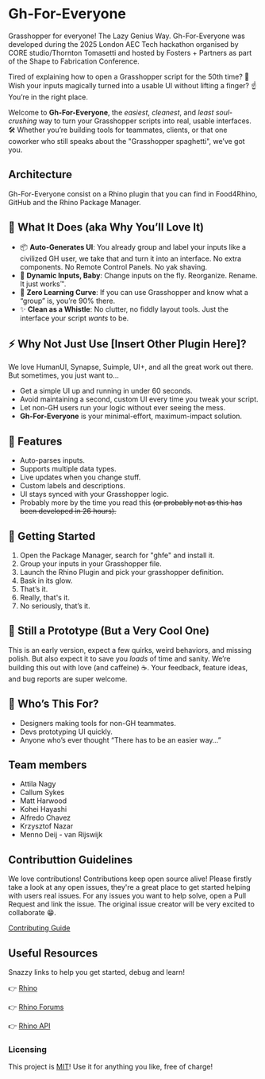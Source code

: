 # Gh-For-Everyone
Grasshopper for everyone! The Lazy Genius Way. Gh-For-Everyone was developed during the 2025 London AEC Tech hackathon organised by CORE studio/Thornton Tomasetti and hosted by Fosters + Partners as part of the Shape to Fabrication Conference.

Tired of explaining how to open a Grasshopper script for the 50th time? :cricket:
Wish your inputs magically turned into a usable UI without lifting a finger? :point_up:
You’re in the right place.

Welcome to **Gh-For-Everyone**, the *easiest*, *cleanest*, and *least soul-crushing* way to turn your Grasshopper scripts into real, usable interfaces. :hammer_and_wrench: Whether you’re building tools for teammates, clients, or that one coworker who still speaks about the "Grasshopper spaghetti", we’ve got you.

## Architecture
Gh-For-Everyone consist on a Rhino plugin that you can find in Food4Rhino, GitHub and the Rhino Package Manager.

## :dart: What It Does (aka Why You’ll Love It)
- :package: **Auto-Generates UI**: You already group and label your inputs like a civilized GH user, we take that and turn it into an interface. No extra components. No Remote Control Panels. No yak shaving.
- :arrows_counterclockwise: **Dynamic Inputs, Baby**: Change inputs on the fly. Reorganize. Rename. It just works™.
- :brain: **Zero Learning Curve**: If you can use Grasshopper and know what a “group” is, you’re 90% there.
- :sparkles: **Clean as a Whistle**: No clutter, no fiddly layout tools. Just the interface your script *wants* to be.

## :zap: Why Not Just Use [Insert Other Plugin Here]?
We love HumanUI, Synapse, Suimple, UI+, and all the great work out there. But sometimes, you just want to…

- Get a simple UI up and running in under 60 seconds.
- Avoid maintaining a second, custom UI every time you tweak your script.
- Let non-GH users run your logic without ever seeing the mess.
- **Gh-For-Everyone** is your minimal-effort, maximum-impact solution.

## :wrench: Features
- Auto-parses inputs.
- Supports multiple data types.
- Live updates when you change stuff.
- Custom labels and descriptions.
- UI stays synced with your Grasshopper logic.
- Probably more by the time you read this ~~(or probably not as this has been developed in 26 hours).~~

## :rocket: Getting Started
1. Open the Package Manager, search for "ghfe" and install it.
2. Group your inputs in your Grasshopper file.
3. Launch the Rhino Plugin and pick your grasshopper definition.
4. Bask in its glow.
5. That’s it.
6. Really, that's it.
7. No seriously, that’s it.

## :test_tube: Still a Prototype (But a Very Cool One)
This is an early version, expect a few quirks, weird behaviors, and missing polish. But also expect it to save you *loads* of time and sanity. We’re building this out with love (and caffeine) :coffee:. Your feedback, feature ideas, and bug reports are super welcome.

## :busts_in_silhouette: Who’s This For?
- Designers making tools for non-GH teammates.
- Devs prototyping UI quickly.
- Anyone who’s ever thought “There has to be an easier way…”

## Team members

- Attila Nagy
- Callum Sykes
- Matt Harwood
- Kohei Hayashi
- Alfredo Chavez
- Krzysztof Nazar
- Menno Deij - van Rijswijk

## Contributtion Guidelines
We love contributions! Contributions keep open source alive! Please firstly take a look at any open issues, they're a great place to get started helping with users real issues.
For any issues you want to help solve, open a Pull Request and link the issue. The original issue creator will be very excited to collaborate :grin:.

[Contributing Guide](https://github.com/clicketyclackety/ghfe/blob/main/CONTRIBUTING.md)

## Useful Resources
Snazzy links to help you get started, debug and learn!

👉 [Rhino](https://www.rhino3d.com/download/)

👉 [Rhino Forums](https://discourse.mcneel.com/)

👉 [Rhino API](https://developer.rhino3d.com/api/rhinocommon/?version=8.x)

### Licensing
This project is [MIT](https://www.tldrlegal.com/license/mit-license)! Use it for anything you like, free of charge!
